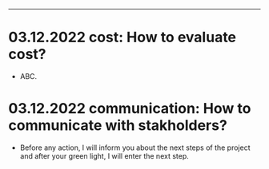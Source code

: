 ---

# 03.12.2022 cost: How to evaluate cost?
- ABC. 

# 03.12.2022 communication: How to communicate with stakholders?
- Before any action, I will inform you about the next steps of the project and after your green light, I will enter the next step. 
